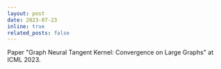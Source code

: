 ```yaml
---
layout: post
date: 2023-07-23
inline: true
related_posts: false
---
```


Paper "Graph Neural Tangent Kernel: Convergence on Large Graphs" at ICML 2023.
